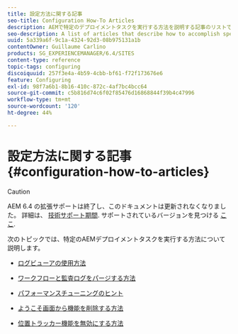 ```yaml
---
title: 設定方法に関する記事
seo-title: Configuration How-To Articles
description: AEMで特定のデプロイメントタスクを実行する方法を説明する記事のリストです。
seo-description: A list of articles that describe how to accomplish specific deployment tasks in AEM.
uuid: 5a339a6f-9c1a-4324-92d3-08b975131a1b
contentOwner: Guillaume Carlino
products: SG_EXPERIENCEMANAGER/6.4/SITES
content-type: reference
topic-tags: configuring
discoiquuid: 257f3e4a-4b59-4cbb-bf61-f72f173676e6
feature: Configuring
exl-id: 98f7a6b1-8b16-410c-872c-4af7bc4bcc64
source-git-commit: c5b816d74c6f02f85476d16868844f39b4c47996
workflow-type: tm+mt
source-wordcount: '120'
ht-degree: 44%

---
```


# 設定方法に関する記事{#configuration-how-to-articles}

>[!CAUTION]
>
>AEM 6.4 の拡張サポートは終了し、このドキュメントは更新されなくなりました。 詳細は、 [技術サポート期間](https://helpx.adobe.com/jp/support/programs/eol-matrix.html). サポートされているバージョンを見つける [ここ](https://experienceleague.adobe.com/docs/?lang=ja).

次のトピックでは、特定のAEMデプロイメントタスクを実行する方法について説明します。

* [ログビューアの使用方法](https://helpx.adobe.com/jp/experience-manager/kb/logsviewer.html)
* [ワークフローと監査ログをパージする方法](https://helpx.adobe.com/jp/experience-manager/kb/howtopurgewf.html)

* [パフォーマンスチューニングのヒント](https://helpx.adobe.com/experience-manager/kb/performance-tuning-tips.html)
* [ようこそ画面から機能を削除する方法](/help/sites-developing/customizing-the-welcome-console.md)
* [位置トラッカー機能を無効にする方法](https://helpx.adobe.com/jp/experience-manager/kb/turn-off-geolocation.html)
